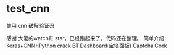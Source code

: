 # test_cnn
使用 cnn 破解验证码

感谢 大佬的watch和 star，已经跑起来了，代码还在整理。
简单介绍: [Keras+CNN+Python crack BT Dashboard(宝塔面板) Captcha Code](https://blog.fht.im/15220580960875.html)
